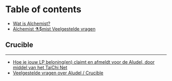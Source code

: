 # Table of contents

* [Wat is Alchemist?](README.md)
* [Alchemist ⚗️$mist Veelgestelde vragen](alchemist-usdmist-veelgestelde-vragen.md)

## Crucible

---

* [Hoe je jouw LP beloning\(en\) claimt en afmeldt voor de Aludel, door middel van het TaiChi Net](dutch-hoe-je-jouw-lp-beloning-en-claimt-en-afmeldt-voor-de-aludel-door-middel-van-het-taichi-net.md)
* [Veelgestelde vragen over Aludel / Crucible](veelgestelde-vragen-over-aludel-crucible.md)

